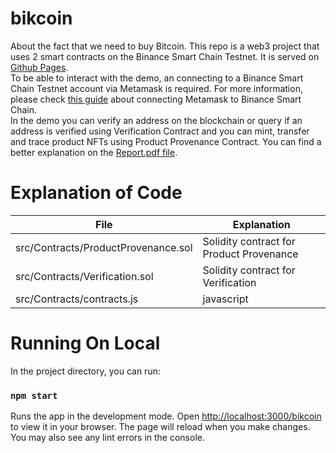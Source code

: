 # bikcoin
About the fact that we need to buy Bitcoin. 
This repo is a web3 project that uses 2 smart contracts on the Binance Smart Chain Testnet. 
It is served on [Github Pages](https://supiket.github.io/bikcoin). \
To be able to interact with the demo, an connecting to a Binance Smart Chain Testnet account via Metamask is required. For more information, please check [this guide](https://academy.binance.com/en/articles/connecting-metamask-to-binance-smart-chain) about connecting Metamask to Binance Smart Chain. \
In the demo you can verify an address on the blockchain or query if an address is verified using Verification Contract and you can mint, transfer and trace product NFTs using Product Provenance Contract.
You can find a better explanation on the [Report.pdf file](https://github.com/supiket/bikcoin/blob/master/Report.pdf).

# Explanation of Code
| File                                | Explanation                              | 
|-------------------------------------|------------------------------------------|
| src/Contracts/ProductProvenance.sol | Solidity contract for Product Provenance |
| src/Contracts/Verification.sol      | Solidity contract for Verification       |
| src/Contracts/contracts.js          | javascript                               |


# Running On Local
In the project directory, you can run:

### `npm start`

Runs the app in the development mode. Open [http://localhost:3000/bikcoin](http://localhost:3000/bikcoin) to view it in your browser.
The page will reload when you make changes. You may also see any lint errors in the console.